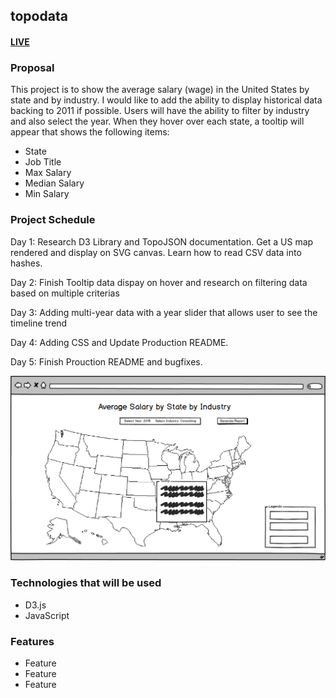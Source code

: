 ## topodata

#### [LIVE](https://topodata.herokuapp.com/)

### Proposal
This project is to show the average salary (wage) in the United States by state and by industry. I would like to add the ability to display historical data backing to 2011 if possible. Users will have the ability to filter by industry and also select the year. When they hover over each state, a tooltip will appear that shows the following items:

- State
- Job Title
- Max Salary
- Median Salary
- Min Salary

### Project Schedule

Day 1: Research D3 Library and TopoJSON documentation. Get a US map rendered and display on SVG canvas. Learn how to read CSV data into hashes.

Day 2: Finish Tooltip data dispay on hover and research on filtering data based on multiple criterias

Day 3: Adding multi-year data with a year slider that allows user to see the timeline trend

Day 4: Adding CSS and Update Production README.

Day 5: Finish Prouction README and bugfixes.

![map](images/topodata_v1.png)

### Technologies that will be used
+ D3.js
+ JavaScript

### Features
+ Feature
+ Feature
+ Feature
